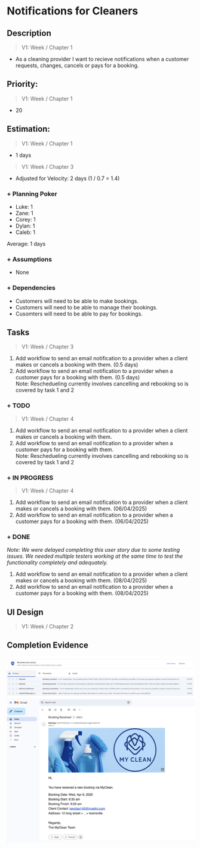 # Notifications for Cleaners

## Description  

>   V1: Week / Chapter 1
- As a cleaning provider I want to recieve notifications when a customer requests, changes, cancels or pays for a booking. 

## Priority:  
>   V1: Week / Chapter 1 
- 20

## Estimation:  

>   V1: Week / Chapter 1
- 1 days

>   V1: Week / Chapter 3
- Adjusted for Velocity: 2 days (1 / 0.7 = 1.4)
  
### + Planning Poker  
  
- Luke: 1
- Zane: 1
- Corey: 1
- Dylan: 1
- Caleb: 1

Average: 1 days

### + Assumptions  

- None

### + Dependencies

- Customers will need to be able to make bookings.
- Customers will need to be able to manage their bookings.
- Cusomters will need to be able to pay for bookings. 

## Tasks  
>   V1: Week / Chapter 3
1. Add workflow to send an email notification to a provider when a client makes or cancels a booking with them. (0.5 days)
2. Add workflow to send an email notification to a provider when a customer pays for a booking with them. (0.5 days)    
Note: Reschedueling currently involves cancelling and rebooking so is covered by task 1 and 2
### + TODO
>   V1: Week / Chapter 4
1. Add workflow to send an email notification to a provider when a client makes or cancels a booking with them.
2. Add workflow to send an email notification to a provider when a customer pays for a booking with them.  
Note: Reschedueling currently involves cancelling and rebooking so is covered by task 1 and 2 
### + IN PROGRESS 
>   V1: Week / Chapter 4
1. Add workflow to send an email notification to a provider when a client makes or cancels a booking with them. (06/04/2025)
2. Add workflow to send an email notification to a provider when a customer pays for a booking with them. (06/04/2025)
   
### + DONE

*Note: We were delayed completing this user story due to some testing issues. We needed multiple testers working at the same time to test the functionality completely and adequately.*

1. Add workflow to send an email notification to a provider when a client makes or cancels a booking with them. (08/04/2025)
2. Add workflow to send an email notification to a provider when a customer pays for a booking with them. (08/04/2025)

## UI Design  
>   V1: Week / Chapter 2


## Completion Evidence 

![](/images/iteration2_completion_evidence/client_notification_evidence_1.png)
![](/images/iteration2_completion_evidence/client_notification_evidence_2.png)
